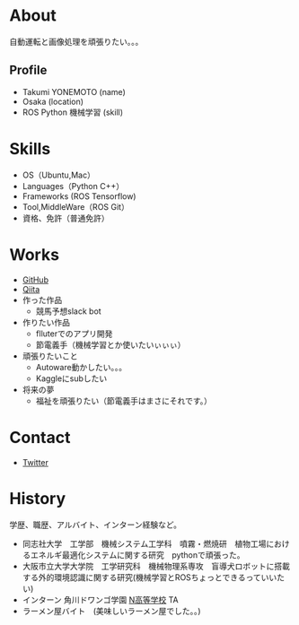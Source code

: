 # About
自動運転と画像処理を頑張りたい。。。

## Profile
- Takumi YONEMOTO (name) 
- Osaka (location)
- ROS Python 機械学習 (skill)

# Skills
- OS（Ubuntu,Mac）
- Languages（Python C++）
- Frameworks (ROS Tensorflow)
- Tool,MiddleWare（ROS Git）
- 資格、免許（普通免許）

# Works
- [GitHub](https://github.com/yone-moto)
- [Qiita](https://qiita.com/yoneyoneclub)
- 作った作品
  - 競馬予想slack bot 
- 作りたい作品
  - flluterでのアプリ開発
  - 節電義手（機械学習とか使いたいぃぃぃ）
- 頑張りたいこと
  - Autoware動かしたい。。。
  - Kaggleにsubしたい
- 将来の夢
  - 福祉を頑張りたい（節電義手はまさにそれです。）


# Contact
- [Twitter](https://twitter.com/toooyone)

# History
学歴、職歴、アルバイト、インターン経験など。
- 同志社大学　工学部　機械システム工学科　噴霧・燃焼研　植物工場におけるエネルギ最適化システムに関する研究　pythonで頑張った。
- 大阪市立大学大学院　工学研究科　機械物理系専攻　盲導犬ロボットに搭載する外的環境認識に関する研究(機械学習とROSちょっとできるっていいたい)
- インターン 角川ドワンゴ学園 [N高等学校](URL) TA
- ラーメン屋バイト　(美味しいラーメン屋でした。。)

